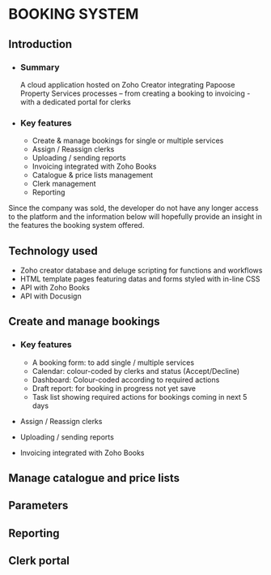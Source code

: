 # BOOKING SYSTEM 

## Introduction 

  - ### Summary 

    A cloud application hosted on Zoho Creator integrating Papoose Property Services processes – from creating a booking to invoicing - with a dedicated portal for clerks
 
 - ### Key features 
    - Create & manage bookings for single or multiple services
    - Assign / Reassign clerks  
    - Uploading / sending reports 
    - Invoicing integrated with Zoho Books
    - Catalogue & price lists management
    - Clerk management
    - Reporting

Since the company was sold, the developer do not have any longer access to the platform and the information below will hopefully provide an insight in the features the booking   system offered. 

## Technology used

  - Zoho creator database and deluge scripting for functions and workflows
  - HTML template pages featuring datas and forms styled with in-line CSS
  - API with Zoho Books
  - API with Docusign 

## Create and manage bookings
  
  - ### Key features
    - A booking form: to add single / multiple services
    - Calendar: colour-coded by clerks and status (Accept/Decline)
    - Dashboard: Colour-coded according to required actions
    - Draft report: for booking in progress not yet save
    - Task list showing required actions for bookings coming in next 5 days



  - Assign / Reassign clerks  
  - Uploading / sending reports 
  - Invoicing integrated with Zoho Books
 
## Manage catalogue and price lists
## Parameters 
## Reporting 
## Clerk portal

